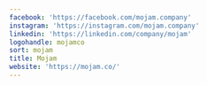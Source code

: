 ```yaml
---
facebook: 'https://facebook.com/mojam.company'
instagram: 'https://instagram.com/mojam.company'
linkedin: 'https://linkedin.com/company/mojam'
logohandle: mojamco
sort: mojam
title: Mojam
website: 'https://mojam.co/'
---
```

